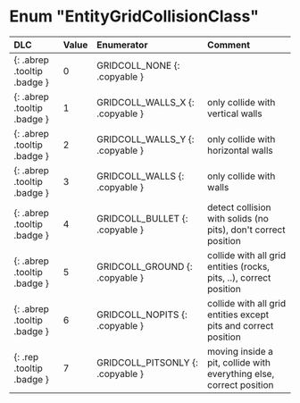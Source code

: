 # Enum "EntityGridCollisionClass"
|DLC|Value|Enumerator|Comment|
|:--|:--|:--|:--|
|[ ](#){: .abrep .tooltip .badge }|0 |GRIDCOLL_NONE {: .copyable } |  | 
|[ ](#){: .abrep .tooltip .badge }|1 |GRIDCOLL_WALLS_X {: .copyable } | only collide with vertical walls | 
|[ ](#){: .abrep .tooltip .badge }|2 |GRIDCOLL_WALLS_Y {: .copyable } | only collide with horizontal walls | 
|[ ](#){: .abrep .tooltip .badge }|3 |GRIDCOLL_WALLS {: .copyable } | only collide with walls | 
|[ ](#){: .abrep .tooltip .badge }|4 |GRIDCOLL_BULLET {: .copyable } | detect collision with solids (no pits), don't correct position | 
|[ ](#){: .abrep .tooltip .badge }|5 |GRIDCOLL_GROUND {: .copyable } | collide with all grid entities (rocks, pits, ..), correct position | 
|[ ](#){: .abrep .tooltip .badge }|6 |GRIDCOLL_NOPITS {: .copyable } | collide with all grid entities except pits and correct position | 
|[ ](#){: .rep .tooltip .badge }|7 |GRIDCOLL_PITSONLY {: .copyable } | moving inside a pit, collide with everything else, correct position | 